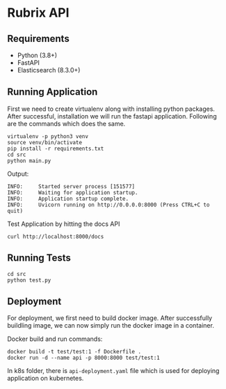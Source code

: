 # Rubrix API

## Requirements

- Python (3.8+)
- FastAPI
- Elasticsearch (8.3.0+)

## Running Application

First we need to create virtualenv along with installing python packages.
After successful, installation we will run the fastapi application.
Following are the commands which does the same.

```commandline
virtualenv -p python3 venv
source venv/bin/activate
pip install -r requirements.txt
cd src
python main.py
```

Output:

```commandline
INFO:     Started server process [151577]
INFO:     Waiting for application startup.
INFO:     Application startup complete.
INFO:     Uvicorn running on http://0.0.0.0:8000 (Press CTRL+C to quit)
```

Test Application by hitting the docs API

```commandline
curl http://localhost:8000/docs
```

## Running Tests

```commandline
cd src
python test.py
```

## Deployment

For deployment, we first need to build docker image. After successfully buildling image,
we can now simply run the docker image in a container.

Docker build and run commands:

```commandline
docker build -t test/test:1 -f Dockerfile .
docker run -d --name api -p 8000:8000 test/test:1
```

In k8s folder, there is `api-deployment.yaml` file which is used for deploying application on
kubernetes.
